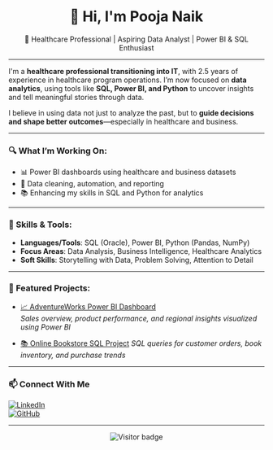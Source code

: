 <h1 align="center">👋 Hi, I'm Pooja Naik</h1>
<p align="center">
  🌟 Healthcare Professional | Aspiring Data Analyst | Power BI & SQL Enthusiast  
</p>

---

I'm a **healthcare professional transitioning into IT**, with 2.5 years of experience in healthcare program operations. I’m now focused on **data analytics**, using tools like **SQL, Power BI, and Python** to uncover insights and tell meaningful stories through data.

I believe in using data not just to analyze the past, but to **guide decisions and shape better outcomes**—especially in healthcare and business.

---

### 🔍 What I’m Working On:
- 📊 Power BI dashboards using healthcare and business datasets  
- 🧹 Data cleaning, automation, and reporting  
- 📚 Enhancing my skills in SQL and Python for analytics  

---

### 💼 Skills & Tools:
- **Languages/Tools**: SQL (Oracle), Power BI, Python (Pandas, NumPy)  
- **Focus Areas**: Data Analysis, Business Intelligence, Healthcare Analytics  
- **Soft Skills**: Storytelling with Data, Problem Solving, Attention to Detail  

---

### 📌 Featured Projects:

- [📈 AdventureWorks Power BI Dashboard](https://github.com/poojanaik1402/AdventureWorks-Powerbi)  
  *Sales overview, product performance, and regional insights visualized using Power BI*

- [📚 Online Bookstore SQL Project](https://github.com/poojanaik1402/Online_Bookstore--SQL) 
  *SQL queries for customer orders, book inventory, and purchase trends*

---

### 📫 Connect With Me

[![LinkedIn](https://img.shields.io/badge/LinkedIn-blue?logo=linkedin&style=flat&logoColor=white)](https://www.linkedin.com/in/poojanaik1402)  
[![GitHub](https://img.shields.io/badge/GitHub-Profile-black?logo=github)](https://github.com/poojanaik1402)

---


<p align="center">
  <img src="https://komarev.com/ghpvc/?username=poojanaik1402&label=Profile+Views&color=blue" alt="Visitor badge" />
</p>

